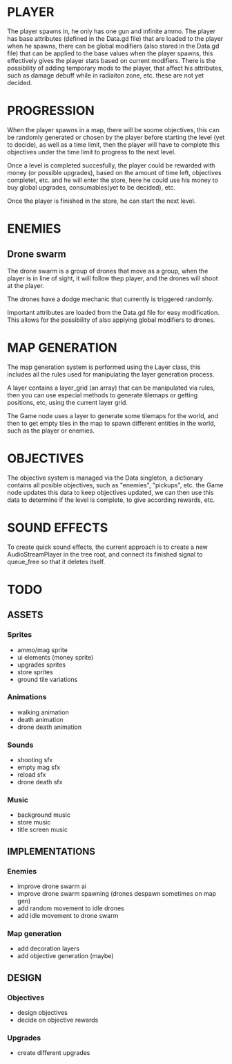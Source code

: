 # PLAYER

The player spawns in, he only has one gun and infinite ammo. The player has base attributes
(defined in the Data.gd file) that are loaded to the player when he spawns, there can be
global modifiers (also stored in the Data.gd file) that can be applied to the base values
when the player spawns, this effectively gives the player stats based on current modifiers.
There is the possibility of adding temporary mods to the player, that affect his attributes,
such as damage debuff while in radiaiton zone, etc. these are not yet decided.  

# PROGRESSION

When the player spawns in a map, there will be soome objectives, this can be randomly generated
or chosen by the player before starting the level (yet to decide), as well as a time limit,
then the player will have to complete this objectives under the time limit to progress to the next level.  

Once a level is completed succesfully, the player could be rewarded with money (or possible upgrades),
based on the amount of time left, objectives completet, etc. and he will enter the store,
here he could use his money to buy global upgrades, consumables(yet to be decided), etc.  

Once the player is finished in the store, he can start the next level.

# ENEMIES

## Drone swarm

The drone swarm is a group of drones that move as a group, when the player is in line of sight,
it will follow thep player, and the drones will shoot at the player.  

The drones have a dodge mechanic that currently is triggered randomly.  

Important attributes are loaded from the Data.gd file for easy modification.  This allows
for the possibility of also applying global modifiers to drones.

# MAP GENERATION

The map generation system is performed using the Layer class, this includes all the rules used for manipulating
the layer generation process.  

A layer contains a layer_grid (an array) that can be manipulated via rules, then you can use especial
methods to generate tilemaps or getting positions, etc, using the current layer grid.  

The Game node uses a layer to generate some tilemaps for the world, and then to get empty tiles in the map
to spawn different entities in the world, such as the player or enemies.

# OBJECTIVES

The objective system is managed via the Data singleton, a dictionary contains all posible objectives,
such as "enemies", "pickups", etc. the Game node updates this data to keep objectives updated,
we can then use this data to determine if the level is complete, to give according rewards, etc.

# SOUND EFFECTS

To create quick sound effects, the current approach is to create a new AudioStreamPlayer in the tree root,
and connect its finished signal to queue_free so that it deletes itself.

# TODO

## ASSETS

### Sprites

- ammo/mag sprite
- ui elements (money sprite)
- upgrades sprites
- store sprites
- ground tile variations

### Animations

- walking animation
- death animation
- drone death animation

### Sounds

- shooting sfx
- empty mag sfx
- reload sfx
- drone death sfx

### Music

- background music
- store music
- title screen music

## IMPLEMENTATIONS

### Enemies

- improve drone swarm ai
- improve drone swarm spawning (drones despawn sometimes on map gen)
- add random movement to idle drones
- add idle movement to drone swarm

### Map generation

- add decoration layers
- add objective generation (maybe)

## DESIGN

### Objectives

- design objectives
- decide on objective rewards

### Upgrades

- create different upgrades
